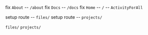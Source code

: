 fix `About` -- `/about`
fix `Docs` -- `/docs`
fix `Home` -- `/` -- `ActivityForAll`

setup route -- `files/`
setup route -- `projects/`

`files/`
`projects/`
